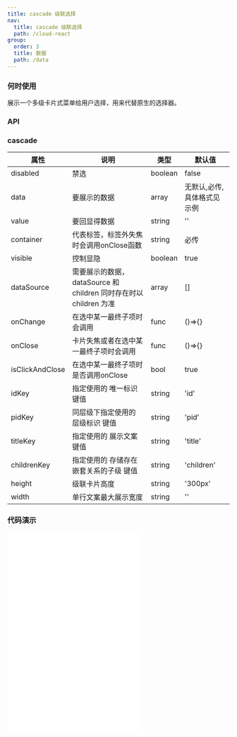 ```yaml
---
title: cascade 级联选择
nav:
  title: cascade 级联选择
  path: /cloud-react
group:
  order: 3
  title: 数据
  path: /data
---
```


### 何时使用

展示一个多级卡片式菜单给用户选择，用来代替原生的选择器。

### API

### cascade

| 属性              | 说明                                                              | 类型                                    | 默认值         |
| ----------------- | ----------------------------------------------------------------- | --------------------------------------- | -------------- |
| disabled      | 禁选     | boolean | false          |
| data      | 要展示的数据     | array | 无默认,必传,具体格式见示例          |
| value      | 要回显得数据     | string | ''          |
| container | 代表标签，标签外失焦时会调用onClose函数| string | 必传          |
| visible   | 控制显隐 | boolean | true  |
| dataSource | 需要展示的数据，dataSource 和 children 同时存在时以 children 为准 | array                                   | []             |
| onChange   | 在选中某一最终子项时会调用         | func                                  | ()=>{}        |
| onClose   | 卡片失焦或者在选中某一最终子项时会调用         | func                                  | ()=>{}        |
| isClickAndClose   | 在选中某一最终子项时是否调用onClose         | bool                                  | true      |
| idKey    | 指定使用的 唯一标识 键值         | string                                  | 'id'        |
| pidKey    |   同层级下指定使用的 层级标识 键值 |  string                           | 'pid'        |
| titleKey  | 指定使用的 展示文案 键值            | string                 | 'title'             |
| childrenKey | 指定使用的 存储存在嵌套关系的子级 键值  | string                                  | 'children'              |
| height| 级联卡片高度                                                    | string                                 | '300px'          |
| width | 单行文案最大展示宽度                                                    | string                                  | ''              |

 ### 代码演示 

<embed src="@components/cascade/demos/oneCascade.md" /> 
<embed src="@components/cascade/demos/moreCascade.md" /> 
<embed src="@components/cascade/demos/supportTitle.md" /> 
